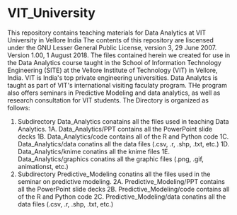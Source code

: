 # VIT_University
This repository contains teaching materials for Data Analytics at VIT University in Vellore India
The contents of this repository are liscensed under the GNU Lesser General Public License, version 3, 29 June 2007.
Version 1.00, 1 August 2018.
The files contained herein we created for use in the Data Analytics course taught in the School of Information Technology Engineering (SITE) at the Vellore Institute of Technology (VIT) in Vellore, India. VIT is India's top private engineering universities.
Data Analytcs is taught as part of VIT's international visiting faculaty program. THe program also offers seminars in Predictive Modeling and data analytics, as well as research consultation for VIT students.
The Directory is organized as follows:
1. Subdirectory Data_Analytics conatains all the files used in teaching Data Analytics.
1A. Data_Analytics/PPT contains all the PowerPoint slide decks
1B. Data_Analytics/code contains all of the R and Python code
1C. Data_Analytics/data conatins all the data files (.csv, .r, .shp, .txt, etc.)
1D. Data_Analytics/knime conatins all the knime files
1E. Data_Analytics/graphics conatins all the graphic files (.png, .gif, animationst, etc.)
2. Subdirectory Predictive_Modeling conatins all the files used in the seminar on predictive modeling.
2A. Predictive_Modeling/PPT contains all the PowerPoint slide decks
2B. Predictive_Modeling/code contains all of the R and Python code
2C. Predictive_Modeling/data conatins all the data files (.csv, .r, .shp, .txt, etc.)
